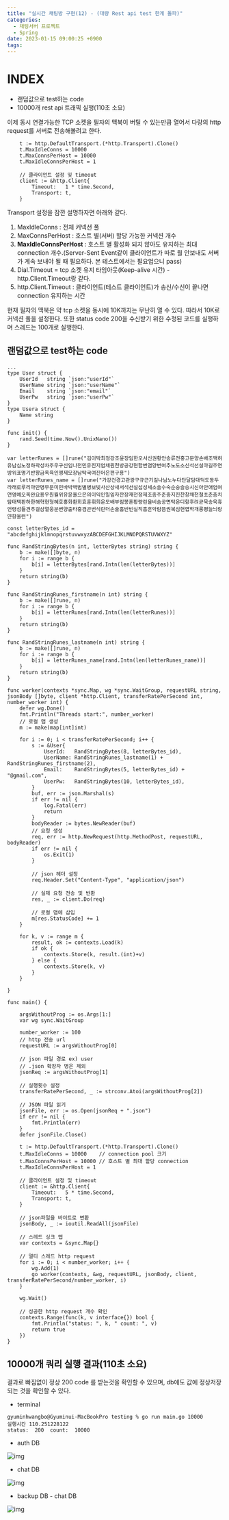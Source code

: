 ```yaml
---
title: "실시간 채팅방 구현(12) - (대량 Rest api test 한계 돌파)"
categories:
  - 채팅서버 프로젝트
  - Spring
date: 2023-01-15 09:00:25 +0900
tags:
---
```

# INDEX
* 랜덤값으로 test하는 code
* 10000개 rest api 트래픽 실행(110초 소요)


이제 동시 연결가능한 TCP 소켓을 필자의 맥북이 버틸 수 있는만큼 열어서 다량의 http request를 서버로 전송해볼려고 한다.

```golang
	t := http.DefaultTransport.(*http.Transport).Clone()
	t.MaxIdleConns = 10000
	t.MaxConnsPerHost = 10000
	t.MaxIdleConnsPerHost = 1

	// 클라이언트 설정 및 timeout
	client := &http.Client{
		Timeout:   1 * time.Second,
		Transport: t,
	}
```

Transport 설정을 잠깐 설명하자면 아래와 같다.

1. MaxIdleConns : 전체 커넥션 풀
2. MaxConnsPerHost : 호스트 별(서버) 할당 가능한 커넥션 개수
3. **MaxIdleConnsPerHost** : 호스트 별 활성화 되지 않아도 유지하는 최대 connection 개수.(Server-Sent Event같이 클라이언트가 따로 뭘 안보내도 서버가 계속 보내야 될 때 필요하다. 본 테스트에서는 필요업으니 pass)
4. Dial.Timeout = tcp 소켓 유지 타임아웃(Keep-alive 시간) - http.Client.Timeout랑 같다.
5. http.Client.Timeout : 클라이언트(테스트 클라이언트)가 송신/수신이 끝나면 connection 유지하는 시간

현재 필자의 맥북은 약 tcp 소켓을 동시에 10K까지는 무난히 열 수 있다. 따라서 10K로 커넥션 풀을 설정한다. 또한 status code 200을 수신받기 위한 수정된 코드를 실행하며 스레드는 100개로 실행한다.

## 랜덤값으로 test하는 code

```golang
...
type User struct {
	UserId   string `json:"userId"`
	UserName string `json:"userName"`
	Email    string `json:"email"`
	UserPw   string `json:"userPw"`
}
type Usera struct {
	Name string
}

func init() {
	rand.Seed(time.Now().UnixNano())
}

var letterRunes = []rune("김이박최정강조윤장임한오서신권황안송류전홍고문양손배조백허유남심노정하곽성차주우구신임나전민유진지엄채원천방공강현함변염양변여추노도소신석선설마길주연방위표명기반왕금옥육인맹제모장남탁국여진어은편구용")
var letterRunes_name = []rune("가강건경고관광구규근기길나남노누다단달담대덕도동두라래로루리마만명무문미민바박백범별병보빛사산상새서석선설섭성세소솔수숙순숭슬승시신아안애엄여연영예오옥완요용우원월위유윤율으은의이익인일잎자잔장재전정제조종주준중지진찬창채천철초춘충치탐태택판하한해혁현형혜호홍화환회효훈휘희운모배부림봉혼황량린을비솜공면탁온디항후려균묵송욱휴언령섬들견추걸삼열웅분변양출타흥겸곤번식란더손술훔반빈실직흠흔악람뜸권복심헌엽학개롱평늘늬랑얀향울련")

const letterBytes_id = "abcdefghijklmnopqrstuvwxyzABCDEFGHIJKLMNOPQRSTUVWXYZ"

func RandStringBytes(n int, letterBytes string) string {
	b := make([]byte, n)
	for i := range b {
		b[i] = letterBytes[rand.Intn(len(letterBytes))]
	}
	return string(b)
}

func RandStringRunes_firstname(n int) string {
	b := make([]rune, n)
	for i := range b {
		b[i] = letterRunes[rand.Intn(len(letterRunes))]
	}
	return string(b)
}

func RandStringRunes_lastname(n int) string {
	b := make([]rune, n)
	for i := range b {
		b[i] = letterRunes_name[rand.Intn(len(letterRunes_name))]
	}
	return string(b)
}

func worker(contexts *sync.Map, wg *sync.WaitGroup, requestURL string, jsonBody []byte, client *http.Client, transferRatePerSecond int, number_worker int) {
	defer wg.Done()
	fmt.Println("Threads start:", number_worker)
	// 로컬 맵 생성
	m := make(map[int]int)

	for i := 0; i < transferRatePerSecond; i++ {
		s := &User{
			UserId:   RandStringBytes(8, letterBytes_id),
			UserName: RandStringRunes_lastname(1) + RandStringRunes_firstname(2),
			Email:    RandStringBytes(5, letterBytes_id) + "@gmail.com",
			UserPw:   RandStringBytes(10, letterBytes_id),
		}
		buf, err := json.Marshal(s)
		if err != nil {
			log.Fatal(err)
			return
		}
		bodyReader := bytes.NewReader(buf)
		// 요청 생성
		req, err := http.NewRequest(http.MethodPost, requestURL, bodyReader)
		if err != nil {
			os.Exit(1)
		}

		// json 헤더 설정
		req.Header.Set("Content-Type", "application/json")

		// 실제 요청 전송 및 반환
		res, _ := client.Do(req)

		// 로컬 맵에 삽입
		m[res.StatusCode] += 1
	}

	for k, v := range m {
		result, ok := contexts.Load(k)
		if ok {
			contexts.Store(k, result.(int)+v)
		} else {
			contexts.Store(k, v)
		}
	}

}

func main() {

	argsWithoutProg := os.Args[1:]
	var wg sync.WaitGroup

	number_worker := 100
	// http 전송 url
	requestURL := argsWithoutProg[0]

	// json 파일 경로 ex) user
	// .json 확장자 명은 제외
	jsonReq := argsWithoutProg[1]

	// 실행횟수 설정
	transferRatePerSecond, _ := strconv.Atoi(argsWithoutProg[2])

	// JSON 파일 읽기
	jsonFile, err := os.Open(jsonReq + ".json")
	if err != nil {
		fmt.Println(err)
	}
	defer jsonFile.Close()

	t := http.DefaultTransport.(*http.Transport).Clone()
	t.MaxIdleConns = 10000    // connection pool 크기
	t.MaxConnsPerHost = 10000 // 호스트 별 최대 할당 connection
	t.MaxIdleConnsPerHost = 1

	// 클라이언트 설정 및 timeout
	client := &http.Client{
		Timeout:   5 * time.Second,
		Transport: t,
	}

	// json파일을 바이트로 변환
	jsonBody, _ := ioutil.ReadAll(jsonFile)

	// 스레드 싱크 맵
	var contexts = &sync.Map{}

	// 멀티 스레드 http request
	for i := 0; i < number_worker; i++ {
		wg.Add(1)
		go worker(contexts, &wg, requestURL, jsonBody, client, transferRatePerSecond/number_worker, i)
	}

	wg.Wait()

	// 성공한 http request 개수 확인
	contexts.Range(func(k, v interface{}) bool {
		fmt.Println("status: ", k, " count: ", v)
		return true
	})
}
```

## 10000개 쿼리 실행 결과(110초 소요)

결과로 빠짐없이 정상 200 code 를 받는것을 확인할 수 있으며, db에도 값에 정상저장되는 것을 확인할 수 있다.

* terminal
```
gyuminhwangbo@Gyuminui-MacBookPro testing % go run main.go 10000
실행시간 110.251228122
status:  200  count:  10000
```

* auth DB

![img](../../assets/img/spring/db5432_auth.png)

* chat DB

![img](../../assets/img/spring/db5434_user.png)

* backup DB - chat DB

![img](../../assets/img/spring/db5433_user.png)

